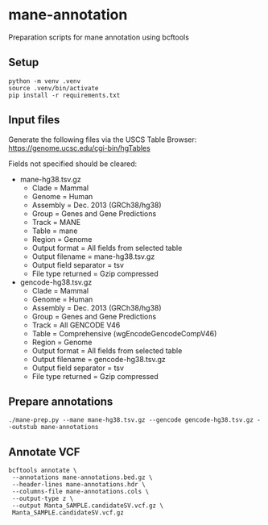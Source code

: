 # mane-annotation

Preparation scripts for mane annotation using bcftools

## Setup

```
python -m venv .venv
source .venv/bin/activate
pip install -r requirements.txt
```

## Input files

Generate the following files via the USCS Table Browser: https://genome.ucsc.edu/cgi-bin/hgTables

Fields not specified should be cleared:

- mane-hg38.tsv.gz
  - Clade = Mammal
  - Genome = Human
  - Assembly = Dec. 2013 (GRCh38/hg38)
  - Group = Genes and Gene Predictions
  - Track = MANE
  - Table = mane
  - Region = Genome
  - Output format = All fields from selected table
  - Output filename = mane-hg38.tsv.gz
  - Output field separator = tsv
  - File type returned = Gzip compressed
- gencode-hg38.tsv.gz
  - Clade = Mammal
  - Genome = Human
  - Assembly = Dec. 2013 (GRCh38/hg38)
  - Group = Genes and Gene Predictions
  - Track = All GENCODE V46
  - Table = Comprehensive (wgEncodeGencodeCompV46)
  - Region = Genome
  - Output format = All fields from selected table
  - Output filename = gencode-hg38.tsv.gz
  - Output field separator = tsv
  - File type returned = Gzip compressed

## Prepare annotations

```
./mane-prep.py --mane mane-hg38.tsv.gz --gencode gencode-hg38.tsv.gz --outstub mane-annotations
```

## Annotate VCF

```
bcftools annotate \
 --annotations mane-annotations.bed.gz \
 --header-lines mane-annotations.hdr \
 --columns-file mane-annotations.cols \
 --output-type z \
 --output Manta_SAMPLE.candidateSV.vcf.gz \
 Manta_SAMPLE.candidateSV.vcf.gz
```
